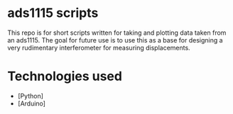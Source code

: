 # ads1115 scripts

This repo is for short scripts written for taking and plotting data taken from an ads1115. The goal for future use is to use this as a base for designing a very rudimentary interferometer for measuring displacements.

# Technologies used
* [Python]
* [Arduino]
